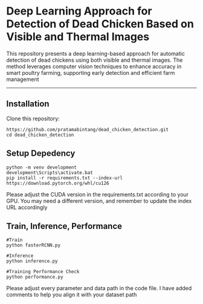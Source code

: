 # Deep Learning Approach for Detection of Dead Chicken Based on Visible and Thermal Images
This repository presents a deep learning-based approach for automatic detection of dead chickens using both visible and thermal images. The method leverages computer vision techniques to enhance accuracy in smart poultry farming, supporting early detection and efficient farm management

---

## Installation
Clone this repository:
```
https://github.com/pratamabintang/dead_chicken_detection.git
cd dead_chicken_detection
```

## Setup Depedency
```
python -m venv development
development\Scripts\activate.bat
pip install -r requirements.txt --index-url https://download.pytorch.org/whl/cu126
```
Please adjust the CUDA version in the requirements.txt according to your GPU. You may need a different version, and remember to update the index URL accordingly

## Train, Inference, Performance
```
#Train
python fasterRCNN.py

#Inference
python inference.py

#Training Performance Check
python performance.py
```
Please adjust every parameter and data path in the code file. I have added comments to help you align it with your dataset path
